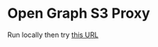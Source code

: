 # Open Graph S3 Proxy

Run locally then try [this URL](http://localhost:8000/2015/07/islco-peterCorbett@2x-500x500.jpg?fb)
